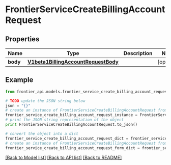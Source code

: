 # FrontierServiceCreateBillingAccountRequest


## Properties
Name | Type | Description | Notes
------------ | ------------- | ------------- | -------------
**body** | [**V1beta1BillingAccountRequestBody**](V1beta1BillingAccountRequestBody.md) |  | [optional] 

## Example

```python
from frontier_api.models.frontier_service_create_billing_account_request import FrontierServiceCreateBillingAccountRequest

# TODO update the JSON string below
json = "{}"
# create an instance of FrontierServiceCreateBillingAccountRequest from a JSON string
frontier_service_create_billing_account_request_instance = FrontierServiceCreateBillingAccountRequest.from_json(json)
# print the JSON string representation of the object
print FrontierServiceCreateBillingAccountRequest.to_json()

# convert the object into a dict
frontier_service_create_billing_account_request_dict = frontier_service_create_billing_account_request_instance.to_dict()
# create an instance of FrontierServiceCreateBillingAccountRequest from a dict
frontier_service_create_billing_account_request_form_dict = frontier_service_create_billing_account_request.from_dict(frontier_service_create_billing_account_request_dict)
```
[[Back to Model list]](../README.md#documentation-for-models) [[Back to API list]](../README.md#documentation-for-api-endpoints) [[Back to README]](../README.md)



